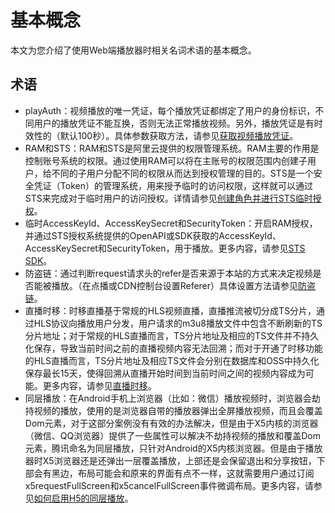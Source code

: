 # 基本概念

本文为您介绍了使用Web端播放器时相关名词术语的基本概念。

## 术语

-   playAuth：视频播放的唯一凭证，每个播放凭证都绑定了用户的身份标识，不同用户的播放凭证不能互换，否则无法正常播放视频。另外，播放凭证是有时效性的（默认100秒）。具体参数获取方法，请参见[获取视频播放凭证](/intl.zh-CN/服务端API/音视频播放/获取视频播放凭证.md)。
-   RAM和STS：RAM和STS是阿里云提供的权限管理系统。RAM主要的作用是控制账号系统的权限。通过使用RAM可以将在主账号的权限范围内创建子用户，给不同的子用户分配不同的权限从而达到授权管理的目的。STS是一个安全凭证（Token）的管理系统，用来授予临时的访问权限，这样就可以通过STS来完成对于临时用户的访问授权。详情请参见[创建角色并进行STS临时授权](/intl.zh-CN/开发指南/账号和授权/创建角色并进行STS临时授权.md)。
-   临时AccessKeyId、AccessKeySecret和SecurityToken：开启RAM授权，并通过STS授权系统提供的OpenAPI或SDK获取的AccessKeyId、AccessKeySecret和SecurityToken，用于播放。更多内容，请参见[STS SDK](/intl.zh-CN/SDK参考/SDK参考（STS）/Java示例.md)。
-   防盗链：通过判断request请求头的refer是否来源于本站的方式来决定视频是否能被播放。（在点播或CDN控制台设置Referer）具体设置方法请参见[防盗链](/intl.zh-CN/控制台指南/域名管理/访问控制/防盗链.md)。
-   直播时移：时移直播基于常规的HLS视频直播，直播推流被切分成TS分片，通过HLS协议向播放用户分发，用户请求的m3u8播放文件中包含不断刷新的TS分片地址；对于常规的HLS直播而言，TS分片地址及相应的TS文件并不持久化保存，导致当前时间之前的直播视频内容无法回溯；而对于开通了时移功能的HLS直播而言，TS分片地址及相应TS文件会分别在数据库和OSS中持久化保存最长15天，使得回溯从直播开始时间到当前时间之间的视频内容成为可能。更多内容，请参见[直播时移](/intl.zh-CN/API参考/直播时移/直播时移.md)。
-   同层播放：在Android手机上浏览器（比如：微信）播放视频时，浏览器会劫持视频的播放，使用的是浏览器自带的播放器弹出全屏播放视频，而且会覆盖Dom元素，对于这部分案例没有有效的办法解决，但是由于X5内核的浏览器（微信、QQ浏览器）提供了一些属性可以解决不劫持视频的播放和覆盖Dom元素，腾讯命名为同层播放，只针对Android的X5内核浏览器。但是由于播放器时X5浏览器还是还弹出一层覆盖播放，上部还是会保留退出和分享按钮，下部会有黑边，布局可能会和原来的界面有点不一样，这就需要用户通过订阅x5requestFullScreen和x5cancelFullScreen事件微调布局。更多内容，请参见[如何启用H5的同层播放](/intl.zh-CN/常见问题/如何启用H5的同层播放.md)。

